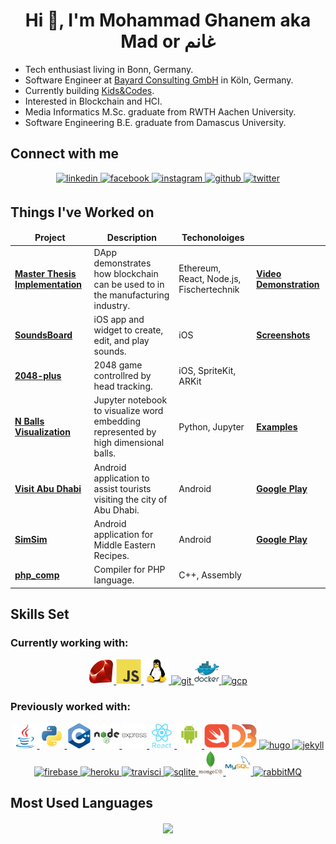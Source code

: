 <h1 align="center">Hi 👋, I'm Mohammad Ghanem aka Mad or غانم</h1>

- Tech enthusiast living in Bonn, Germany.
- Software Engineer at [Bayard Consulting GmbH](https://bayard-consulting.com/en/) in Köln, Germany.
- Currently building [Kids&Codes](https://kidsandcodes.co.uk/).
- Interested in Blockchain and HCI.
- Media Informatics M.Sc. graduate from RWTH Aachen University.
- Software Engineering B.E. graduate from Damascus University.

## Connect with me  
<div align="center">
<a href="https://linkedin.com/in/ghanem-mhd" target="_blank">
<img src=https://img.shields.io/badge/linkedin-%231E77B5.svg?&style=for-the-badge&logo=linkedin&logoColor=white alt=linkedin style="margin-bottom: 5px;" />
</a>
<a href="https://www.facebook.com/ghanem.mhd" target="_blank">
<img src=https://img.shields.io/badge/facebook-%232E87FB.svg?&style=for-the-badge&logo=facebook&logoColor=white alt=facebook style="margin-bottom: 5px;" />
</a>
<a href="https://instagram.com/ghanem_mhd" target="_blank">
<img src=https://img.shields.io/badge/instagram-%23000000.svg?&style=for-the-badge&logo=instagram&logoColor=white alt=instagram style="margin-bottom: 5px;" />
</a>
<a href="https://github.com/ghanem-mhd" target="_blank">
<img src=https://img.shields.io/badge/github-%2324292e.svg?&style=for-the-badge&logo=github&logoColor=white alt=github style="margin-bottom: 5px;" />
</a> 
<a href="https://twitter.com/ghanem_mhd" target="_blank">
<img src=https://img.shields.io/badge/twitter-%2300acee.svg?&style=for-the-badge&logo=twitter&logoColor=white alt=twitter style="margin-bottom: 5px;" />
</a>
</div>

## Things I've Worked on
<center>
<table>
  <thead align="center">
    <tr border: none;>
      <td><b>Project</b></td>
      <td><b>Description</b></td>
      <td><b>Techonoloiges</b></td>
      <td><b></b></td>
    </tr>
  </thead>
  <tbody>
     <tr>
      <td><a href="https://github.com/ghanem-mhd/master-thesis-implementation"><b>Master Thesis Implementation</b></a></td>
      <td>DApp demonstrates how blockchain can be used to in the manufacturing industry.</td>
      <td>Ethereum, React, Node.js, Fischertechnik</td>
      <td><a href="https://www.youtube.com/watch?v=_VNuOGsH1bk"><b>Video Demonstration</b></td>
    </tr>
    <tr>
      <td><a href="https://github.com/ghanem-mhd/SoundsBoard"><b>SoundsBoard</b></a></td>
      <td>iOS app and widget to create, edit, and play sounds.</td>
      <td>iOS</td>
      <td><a href="https://github.com/ghanem-mhd/SoundsBoard/tree/master/Screenshots/"><b>Screenshots</b></td>
    </tr>
    <tr>
      <td><a href="https://github.com/ghanem-mhd/2048-plus"><b>2048-plus</b></a></td>
      <td>2048 game controllred by head tracking.</td>
      <td>iOS, SpriteKit, ARKit</td>
      <td></td>
    </tr>
     <tr>
      <td><a href="https://github.com/ghanem-mhd/N-Balls-Visualization"><b>N Balls Visualization</b></a></td>
      <td>Jupyter notebook to visualize word embedding represented by high dimensional balls.</td>
      <td>Python, Jupyter</td>
      <td><a href="https://github.com/ghanem-mhd/N-Balls-Visualization#examples"><b>Examples</b></td>
    </tr>
    <tr>
      <td><a href="https://play.google.com/store/apps/details?id=com.visitabudhabi.android"><b>Visit Abu Dhabi</b></a></td>
      <td>Android application to assist tourists visiting the city of Abu Dhabi.</td>
      <td>Android</td>
      <td><a href="https://play.google.com/store/apps/details?id=com.visitabudhabi.android"><b>Google Play</b></td>
    </tr>
    <tr>
      <td><a href="https://play.google.com/store/apps/details?id=com.simsim.android"><b>SimSim</b></a></td>
      <td>Android application for Middle Eastern Recipes.</td>
      <td>Android</td>
      <td><a href="https://play.google.com/store/apps/details?id=com.simsim.android"><b>Google Play</b></td>
    </tr>
     <tr>
      <td><a href="https://github.com/yaapc/php_comp"><b>php_comp</b></a></td>
      <td>Compiler for PHP language.</td>
      <td>C++, Assembly</td>
      <td></td>
    </tr>
  </tbody>
</table>
</center>

## Skills Set
### Currently working with:  
<p align="center">
<a href="https://www.ruby-lang.org/en/" target="_blank"> <img src="https://raw.githubusercontent.com/devicons/devicon/master/icons/ruby/ruby-original.svg" alt="ruby" width="40" height="40"/> </a>
<a href="https://developer.mozilla.org/en-US/docs/Web/JavaScript" target="_blank"> <img src="https://raw.githubusercontent.com/devicons/devicon/master/icons/javascript/javascript-original.svg" alt="javascript" width="40" height="40"/> </a> 
<a href="https://www.linux.org/" target="_blank"> <img src="https://raw.githubusercontent.com/devicons/devicon/master/icons/linux/linux-original.svg" alt="linux" width="40" height="40"/> </a>
<a href="https://git-scm.com/" target="_blank"> <img src="https://www.vectorlogo.zone/logos/git-scm/git-scm-icon.svg" alt="git" width="40" height="40"/> </a> 
<a href="https://www.docker.com/" target="_blank"> <img src="https://raw.githubusercontent.com/devicons/devicon/master/icons/docker/docker-original-wordmark.svg" alt="docker" width="40" height="40"/> </a> 
<a href="https://cloud.google.com" target="_blank"> <img src="https://www.vectorlogo.zone/logos/google_cloud/google_cloud-icon.svg" alt="gcp" width="40" height="40"/> </a> 
</p>

### Previously worked with:  
<p align="center">
<a href="https://www.java.com" target="_blank"> <img src="https://raw.githubusercontent.com/devicons/devicon/master/icons/java/java-original.svg" alt="java" width="40" height="40"/> </a> 
<a href="https://www.python.org" target="_blank"> <img src="https://raw.githubusercontent.com/devicons/devicon/master/icons/python/python-original.svg" alt="python" width="40" height="40"/> </a>
<a href="https://www.w3schools.com/cpp/" target="_blank"> <img src="https://raw.githubusercontent.com/devicons/devicon/master/icons/cplusplus/cplusplus-original.svg" alt="cplusplus" width="40" height="40"/> </a>
<a href="https://nodejs.org" target="_blank"> <img src="https://raw.githubusercontent.com/devicons/devicon/master/icons/nodejs/nodejs-original-wordmark.svg" alt="nodejs" width="40" height="40"/> </a>
<a href="https://expressjs.com" target="_blank"> <img src="https://raw.githubusercontent.com/devicons/devicon/master/icons/express/express-original-wordmark.svg" alt="express" width="40" height="40"/> </a>
<a href="https://reactjs.org/" target="_blank"> <img src="https://raw.githubusercontent.com/devicons/devicon/master/icons/react/react-original-wordmark.svg" alt="react" width="40" height="40"/> </a> 
<a href="https://developer.android.com" target="_blank"> <img src="https://raw.githubusercontent.com/devicons/devicon/master/icons/android/android-original-wordmark.svg" alt="android" width="40" height="40"/> </a> 
<a href="https://developer.apple.com/swift/" target="_blank"> <img src="https://raw.githubusercontent.com/devicons/devicon/master/icons/swift/swift-original.svg" alt="swift" width="40" height="40"/> </a>
<a href="https://d3js.org/" target="_blank"> <img src="https://raw.githubusercontent.com/devicons/devicon/master/icons/d3js/d3js-original.svg" alt="d3js" width="40" height="40"/> </a> 
<a href="https://gohugo.io/" target="_blank"> <img src="https://api.iconify.design/logos-hugo.svg" alt="hugo" width="40" height="40"/> </a> 
<a href="https://jekyllrb.com/" target="_blank"> <img src="https://www.vectorlogo.zone/logos/jekyllrb/jekyllrb-icon.svg" alt="jekyll" width="40" height="40"/> </a>
<a href="https://firebase.google.com/" target="_blank"> <img src="https://www.vectorlogo.zone/logos/firebase/firebase-icon.svg" alt="firebase" width="40" height="40"/> </a> 
<a href="https://heroku.com" target="_blank"> <img src="https://www.vectorlogo.zone/logos/heroku/heroku-icon.svg" alt="heroku" width="40" height="40"/> </a> 
<a href="https://travis-ci.org" target="_blank"> <img src="https://www.vectorlogo.zone/logos/travis-ci/travis-ci-icon.svg" alt="travisci" width="40" height="40"/> </a>
<a href="https://www.sqlite.org/" target="_blank"> <img src="https://www.vectorlogo.zone/logos/sqlite/sqlite-icon.svg" alt="sqlite" width="40" height="40"/> </a> 
<a href="https://www.mongodb.com/" target="_blank"> <img src="https://raw.githubusercontent.com/devicons/devicon/master/icons/mongodb/mongodb-original-wordmark.svg" alt="mongodb" width="40" height="40"/> </a> 
<a href="https://www.mysql.com/" target="_blank"> <img src="https://raw.githubusercontent.com/devicons/devicon/master/icons/mysql/mysql-original-wordmark.svg" alt="mysql" width="40" height="40"/> </a> 
<a href="https://www.rabbitmq.com" target="_blank"> <img src="https://www.vectorlogo.zone/logos/rabbitmq/rabbitmq-icon.svg" alt="rabbitMQ" width="40" height="40"/> </a> 
</p>

## Most Used Languages  
<div align="center"><img src="https://github-readme-stats.vercel.app/api/top-langs/?username=ghanem-mhd&hide_border=false&layout=compact&langs_count=8&hide_title=true" align="center" /></div> 
